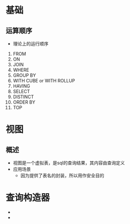 # 基础
## 运算顺序
- 理论上的运行顺序
1. FROM 
2. ON 
3. JOIN 
4. WHERE 
5. GROUP BY 
6. WITH CUBE or WITH ROLLUP 
7. HAVING 
8. SELECT 
9. DISTINCT 
10. ORDER BY 
11. TOP 

# 视图
## 概述
- 视图是一个虚拟表，是sql的查询结果，其内容由查询定义
- 应用场景
	- 因为提供了表名的封装，所以用作安全目的

# 查询构造器
- 	
- 